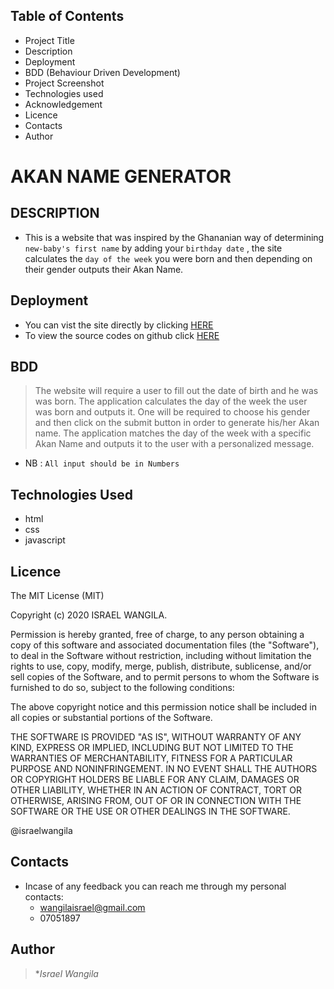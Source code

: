 ## Table of Contents

- Project Title
- Description
- Deployment
- BDD (Behaviour Driven Development)
- Project Screenshot
- Technologies used
- Acknowledgement
- Licence
- Contacts
- Author

# AKAN NAME GENERATOR
## DESCRIPTION

- This is a website that was inspired by the Ghananian way of determining `new-baby's first name` by adding your `birthday date` , the site calculates the `day of the week` you were born and then depending on their gender outputs their Akan Name.

## Deployment

- You can vist the site directly by clicking [HERE](https://israelwangila.github.io/akan-birthdays/.)
- To view the source codes on github click [HERE](https://github.com/israelwangila/akan-birthdays/tree/gh-pages)

## BDD

> The website will require a user to fill out the date of birth and he was was born.
> The application calculates the day of the week the user was born and outputs it.
> One will be required to choose his gender and then click on the submit button in order to generate his/her Akan name.
> The application matches the day of the week with a specific Akan Name and outputs it to the user with a personalized message.

- NB : `All input should be in Numbers`

## Technologies Used
- html
 - css
 - javascript
 
 ## Licence

The MIT License (MIT)

Copyright (c) 2020 ISRAEL WANGILA.

Permission is hereby granted, free of charge, to any person obtaining a copy of this software and associated documentation files (the "Software"), to deal in the Software without restriction, including without limitation the rights to use, copy, modify, merge, publish, distribute, sublicense, and/or sell copies of the Software, and to permit persons to whom the Software is furnished to do so, subject to the following conditions:

The above copyright notice and this permission notice shall be included in all copies or substantial portions of the Software.

THE SOFTWARE IS PROVIDED "AS IS", WITHOUT WARRANTY OF ANY KIND, EXPRESS OR IMPLIED, INCLUDING BUT NOT LIMITED TO THE WARRANTIES OF MERCHANTABILITY, FITNESS FOR A PARTICULAR PURPOSE AND NONINFRINGEMENT. IN NO EVENT SHALL THE AUTHORS OR COPYRIGHT HOLDERS BE LIABLE FOR ANY CLAIM, DAMAGES OR OTHER LIABILITY, WHETHER IN AN ACTION OF CONTRACT, TORT OR OTHERWISE, ARISING FROM, OUT OF OR IN CONNECTION WITH THE SOFTWARE OR THE USE OR OTHER DEALINGS IN THE SOFTWARE.

@israelwangila

## Contacts

- Incase of any feedback you can reach me through my personal contacts:
  - wangilaisrael@gmail.com
  - 07051897

## Author

> **Israel Wangila*